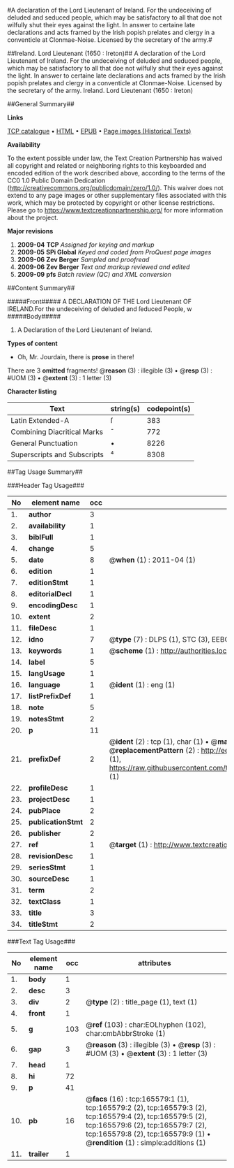 #A declaration of the Lord Lieutenant of Ireland. For the undeceiving of deluded and seduced people, which may be satisfactory to all that doe not wilfully shut their eyes against the light. In answer to certaine late declarations and acts framed by the Irish popish prelates and clergy in a conventicle at Clonmae-Noise. Licensed by the secretary of the army.#

##Ireland. Lord Lieutenant (1650 : Ireton)##
A declaration of the Lord Lieutenant of Ireland. For the undeceiving of deluded and seduced people, which may be satisfactory to all that doe not wilfully shut their eyes against the light. In answer to certaine late declarations and acts framed by the Irish popish prelates and clergy in a conventicle at Clonmae-Noise. Licensed by the secretary of the army.
Ireland. Lord Lieutenant (1650 : Ireton)

##General Summary##

**Links**

[TCP catalogue](http://www.ota.ox.ac.uk/tcp/)  • 
[HTML](http://tei.it.ox.ac.uk/tcp/Texts-HTML/free/A87/A87205.html)  • 
[EPUB](http://tei.it.ox.ac.uk/tcp/Texts-EPUB/free/A87/A87205.epub) • 
[Page images (Historical Texts)](https://historicaltexts.jisc.ac.uk/eebo-99859914e)

**Availability**

To the extent possible under law, the Text Creation Partnership has waived all copyright and related or neighboring rights to this keyboarded and encoded edition of the work described above, according to the terms of the CC0 1.0 Public Domain Dedication (http://creativecommons.org/publicdomain/zero/1.0/). This waiver does not extend to any page images or other supplementary files associated with this work, which may be protected by copyright or other license restrictions. Please go to https://www.textcreationpartnership.org/ for more information about the project.

**Major revisions**

1. __2009-04__ __TCP__ *Assigned for keying and markup*
1. __2009-05__ __SPi Global__ *Keyed and coded from ProQuest page images*
1. __2009-06__ __Zev Berger__ *Sampled and proofread*
1. __2009-06__ __Zev Berger__ *Text and markup reviewed and edited*
1. __2009-09__ __pfs__ *Batch review (QC) and XML conversion*

##Content Summary##

#####Front#####
A DECLARATION OF THE Lord Lieutenant OF IRELAND.For the undeceiving of deluded and ſeduced People, w
#####Body#####

1. A Declaration of the Lord Lieutenant of Ireland.

**Types of content**

  * Oh, Mr. Jourdain, there is **prose** in there!

There are 3 **omitted** fragments! 
 @__reason__ (3) : illegible (3)  •  @__resp__ (3) : #UOM (3)  •  @__extent__ (3) : 1 letter (3)

**Character listing**


|Text|string(s)|codepoint(s)|
|---|---|---|
|Latin Extended-A|ſ|383|
|Combining             Diacritical Marks|̄|772|
|General Punctuation|•|8226|
|Superscripts             and Subscripts|⁴|8308|

##Tag Usage Summary##

###Header Tag Usage###

|No|element name|occ|attributes|
|---|---|---|---|
|1.|__author__|3||
|2.|__availability__|1||
|3.|__biblFull__|1||
|4.|__change__|5||
|5.|__date__|8| @__when__ (1) : 2011-04 (1)|
|6.|__edition__|1||
|7.|__editionStmt__|1||
|8.|__editorialDecl__|1||
|9.|__encodingDesc__|1||
|10.|__extent__|2||
|11.|__fileDesc__|1||
|12.|__idno__|7| @__type__ (7) : DLPS (1), STC (3), EEBO-CITATION (1), PROQUEST (1), VID (1)|
|13.|__keywords__|1| @__scheme__ (1) : http://authorities.loc.gov/ (1)|
|14.|__label__|5||
|15.|__langUsage__|1||
|16.|__language__|1| @__ident__ (1) : eng (1)|
|17.|__listPrefixDef__|1||
|18.|__note__|5||
|19.|__notesStmt__|2||
|20.|__p__|11||
|21.|__prefixDef__|2| @__ident__ (2) : tcp (1), char (1)  •  @__matchPattern__ (2) : ([0-9\-]+):([0-9IVX]+) (1), (.+) (1)  •  @__replacementPattern__ (2) : http://eebo.chadwyck.com/downloadtiff?vid=$1&page=$2 (1), https://raw.githubusercontent.com/textcreationpartnership/Texts/master/tcpchars.xml#$1 (1)|
|22.|__profileDesc__|1||
|23.|__projectDesc__|1||
|24.|__pubPlace__|2||
|25.|__publicationStmt__|2||
|26.|__publisher__|2||
|27.|__ref__|1| @__target__ (1) : http://www.textcreationpartnership.org/docs/. (1)|
|28.|__revisionDesc__|1||
|29.|__seriesStmt__|1||
|30.|__sourceDesc__|1||
|31.|__term__|2||
|32.|__textClass__|1||
|33.|__title__|3||
|34.|__titleStmt__|2||


###Text Tag Usage###

|No|element name|occ|attributes|
|---|---|---|---|
|1.|__body__|1||
|2.|__desc__|3||
|3.|__div__|2| @__type__ (2) : title_page (1), text (1)|
|4.|__front__|1||
|5.|__g__|103| @__ref__ (103) : char:EOLhyphen (102), char:cmbAbbrStroke (1)|
|6.|__gap__|3| @__reason__ (3) : illegible (3)  •  @__resp__ (3) : #UOM (3)  •  @__extent__ (3) : 1 letter (3)|
|7.|__head__|1||
|8.|__hi__|72||
|9.|__p__|41||
|10.|__pb__|16| @__facs__ (16) : tcp:165579:1 (1), tcp:165579:2 (2), tcp:165579:3 (2), tcp:165579:4 (2), tcp:165579:5 (2), tcp:165579:6 (2), tcp:165579:7 (2), tcp:165579:8 (2), tcp:165579:9 (1)  •  @__rendition__ (1) : simple:additions (1)|
|11.|__trailer__|1||
